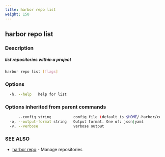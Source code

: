 ```yaml
---
title: harbor repo list
weight: 150
---
```

## harbor repo list

### Description

##### list repositories within a project

```sh
harbor repo list [flags]
```

### Options

```sh
  -h, --help   help for list
```

### Options inherited from parent commands

```sh
      --config string          config file (default is $HOME/.harbor/config.yaml) (default "/home/user/.harbor/config.yaml")
  -o, --output-format string   Output format. One of: json|yaml
  -v, --verbose                verbose output
```

### SEE ALSO

* [harbor repo](harbor-repo.md)	 - Manage repositories

